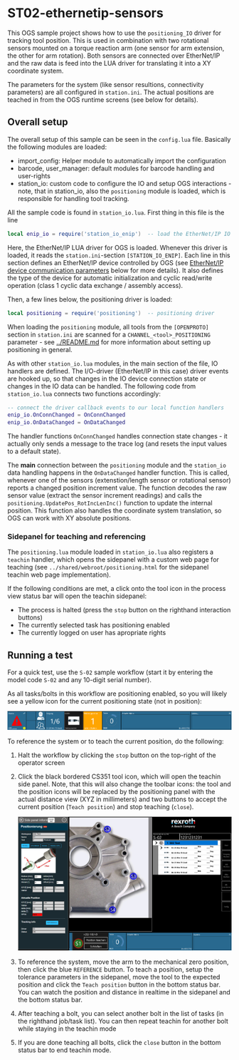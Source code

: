 # ST02-ethernetip-sensors

This OGS sample project shows how to use the `positioning_IO` driver for tracking tool
position. This is used in combination with two rotational sensors mounted on a torque
reaction arm (one sensor for arm extension, the other for arm rotation). Both sensors
are connected over EtherNet/IP and the raw data is feed into the LUA driver for 
translating it into a XY coordinate system.

The parameters for the system (like sensor resultions, connectivity parameters) are all
configured in `station.ini`. The actual positions are teached in from the OGS runtime
screens (see below for details).

## Overall setup

The overall setup of this sample can be seen in the `config.lua` file. Basically the
following modules are loaded:

- import_config: Helper module to automatically import the configuration
- barcode, user_manager: default modules for barcode handling and user-rights
- station_io: custom code to configure the IO and setup OGS interactions - note, that
  in station_io, also the `positioning` module is loaded, which is responsible for
  handling tool tracking.

All the sample code is found in `station_io.lua`. First thing in this file is the line

``` lua
local enip_io = require('station_io_enip')  -- load the EtherNet/IP IO driver
```

Here, the EtherNet/IP LUA driver for OGS is loaded. Whenever this driver is loaded, it
reads the `station.ini`-section `[STATION_IO_ENIP]`. Each line in this section defines
an EtherNet/IP device controlled by OGS (see [EtherNet/IP device communication parameters](#ethernetip-device-communication-parameters)
below for more details). It also defines the type of the device for automatic initialization
and cyclic read/write operation (class 1 cyclic data exchange / assembly access).

Then, a few lines below, the positioning driver is loaded:

``` lua
local positioning = require('positioning')  -- positioning driver
```

When loading the `positioning` module, all tools from the `[OPENPROTO]` section in `station.ini` are scanned for a `CHANNEL_<tool>_POSITIONING` parameter - see [../README.md](../README.md) for
more information about setting up positioning in general.

As with other `station_io.lua` modules, in the main section of the file, IO handlers are defined.
The I/O-driver (EtherNet/IP in this case) driver events are hooked up, so that changes in
the IO device connection state or changes in the IO data can be handled.
The following code from `station_io.lua` connects two functions accordingly:

``` lua
-- connect the driver callback events to our local function handlers
enip_io.OnConnChanged = OnConnChanged
enip_io.OnDataChanged = OnDataChanged
```

The handler functions `OnConnChanged` handles connection state changes - it actually only sends
a message to the trace log (and resets the input values to a default state).

The **main** connection between the `positioning` module and the `station_io` data handling
happens in the `OnDataChanged` handler function. This is called, whenever one of the sensors
(extenstion/length sensor or rotational sensor) reports a changed position increment value.
The function decodes the raw sensor value (extract the sensor increment readings) and calls the `positioning.UpdatePos_RotIncLenInc()` function to update the internal position. This function
also handles the coordinate system translation, so OGS can work with XY absolute positions.

### Sidepanel for teaching and referencing

The `positioning.lua` module loaded in `station_io.lua` also registers a `teachin` handler,
which opens the sidepanel with a custom web page for teaching (see `../shared/webroot/positioning.html` for the sidepanel teachin web page implementation).

If the following conditions are met, a click onto the tool icon in the process view status bar
will open the teachin sidepanel:

- The process is halted (press the `stop` button on the righthand interaction buttons)
- The currently selected task has positioning enabled
- The currently logged on user has apropriate rights

## Running a test

For a quick test, use the `S-02` sample workflow (start it by entering the model code `S-02` and any 10-digit serial number). 

As all tasks/bolts in this workflow are positioning enabled, so you will likely see a yellow icon for the current positioning state (not in position):

![Statusbar: tool not in position](../shared/image-02.png)

To reference the system or to teach the current position, do the following:

1. Halt the workflow by clicking the `stop` button on the top-right of the operator screen
2. Click the black bordered CS351 tool icon, which will open the teachin side panel. Note, that this will also change the toolbar icons: the tool and the position icons will be replaced by the positioning panel with the actual distance view (XYZ in millimeters) and two buttons to accept the current position (`Teach position`) and stop teaching (`close`).

    ![OGS teach view](../shared/image-03.png)

3. To reference the system, move the arm to the mechanical zero position, then click the blue `REFERENCE` button. To teach a position, setup the tolerance parameters in the sidepanel, move the tool to the expected position and click the `Teach position` button in the bottom status
bar. You can watch the position and distance in realtime in the sidepanel and the bottom status
bar.
4. After teaching a bolt, you can select another bolt in the list of tasks (in the righthand job/task list). You can then repeat teachin for another bolt while staying in the teachin mode
5. If you are done teaching all bolts, click the `close` button in the bottom status bar to end teachin mode.

